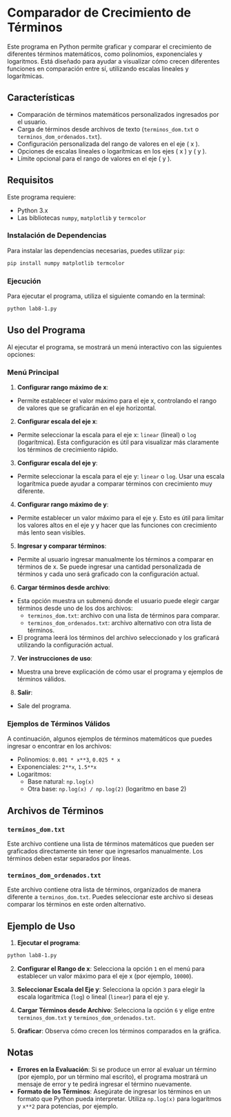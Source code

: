 # Comparador de Crecimiento de Términos

Este programa en Python permite graficar y comparar el crecimiento de diferentes términos matemáticos, como polinomios, exponenciales y logaritmos. Está diseñado para ayudar a visualizar cómo crecen diferentes funciones en comparación entre sí, utilizando escalas lineales y logarítmicas.

## Características

- Comparación de términos matemáticos personalizados ingresados por el usuario.
- Carga de términos desde archivos de texto (`terminos_dom.txt` o `terminos_dom_ordenados.txt`).
- Configuración personalizada del rango de valores en el eje \( x \).
- Opciones de escalas lineales o logarítmicas en los ejes \( x \) y \( y \).
- Límite opcional para el rango de valores en el eje \( y \).

## Requisitos

Este programa requiere:

- Python 3.x
- Las bibliotecas `numpy`, `matplotlib` y `termcolor`

### Instalación de Dependencias

Para instalar las dependencias necesarias, puedes utilizar `pip`:

```bash
pip install numpy matplotlib termcolor
```

### Ejecución

Para ejecutar el programa, utiliza el siguiente comando en la terminal:

```bash
python lab8-1.py
```

## Uso del Programa

Al ejecutar el programa, se mostrará un menú interactivo con las siguientes opciones:

### Menú Principal

1. **Configurar rango máximo de x**:

- Permite establecer el valor máximo para el eje x, controlando el rango de valores que se graficarán en el eje horizontal.

2. **Configurar escala del eje x**:

- Permite seleccionar la escala para el eje x: `linear` (lineal) o `log` (logarítmica). Esta configuración es útil para visualizar más claramente los términos de crecimiento rápido.

3. **Configurar escala del eje y**:

- Permite seleccionar la escala para el eje y: `linear` o `log`. Usar una escala logarítmica puede ayudar a comparar términos con crecimiento muy diferente.

4. **Configurar rango máximo de y**:

- Permite establecer un valor máximo para el eje y. Esto es útil para limitar los valores altos en el eje y y hacer que las funciones con crecimiento más lento sean visibles.

5. **Ingresar y comparar términos**:

- Permite al usuario ingresar manualmente los términos a comparar en términos de x. Se puede ingresar una cantidad personalizada de términos y cada uno será graficado con la configuración actual.

6. **Cargar términos desde archivo**:

- Esta opción muestra un submenú donde el usuario puede elegir cargar términos desde uno de los dos archivos:
  - `terminos_dom.txt`: archivo con una lista de términos para comparar.
  - `terminos_dom_ordenados.txt`: archivo alternativo con otra lista de términos.
- El programa leerá los términos del archivo seleccionado y los graficará utilizando la configuración actual.

7. **Ver instrucciones de uso**:

- Muestra una breve explicación de cómo usar el programa y ejemplos de términos válidos.

8. **Salir**:

- Sale del programa.

### Ejemplos de Términos Válidos

A continuación, algunos ejemplos de términos matemáticos que puedes ingresar o encontrar en los archivos:

- Polinomios: `0.001 * x**3`, `0.025 * x`
- Exponenciales: `2**x`, `1.5**x`
- Logaritmos:
  - Base natural: `np.log(x)`
  - Otra base: `np.log(x) / np.log(2)` (logaritmo en base 2)

## Archivos de Términos

### `terminos_dom.txt`

Este archivo contiene una lista de términos matemáticos que pueden ser graficados directamente sin tener que ingresarlos manualmente. Los términos deben estar separados por líneas.

### `terminos_dom_ordenados.txt`

Este archivo contiene otra lista de términos, organizados de manera diferente a `terminos_dom.txt`. Puedes seleccionar este archivo si deseas comparar los términos en este orden alternativo.

## Ejemplo de Uso

1. **Ejecutar el programa**:

```bash
python lab8-1.py
```

2. **Configurar el Rango de x**:
   Selecciona la opción `1` en el menú para establecer un valor máximo para el eje x (por ejemplo, `10000`).

3. **Seleccionar Escala del Eje y**:
   Selecciona la opción `3` para elegir la escala logarítmica (`log`) o lineal (`linear`) para el eje y.

4. **Cargar Términos desde Archivo**:
   Selecciona la opción `6` y elige entre `terminos_dom.txt` y `terminos_dom_ordenados.txt`.

5. **Graficar**:
   Observa cómo crecen los términos comparados en la gráfica.

## Notas

- **Errores en la Evaluación**: Si se produce un error al evaluar un término (por ejemplo, por un término mal escrito), el programa mostrará un mensaje de error y te pedirá ingresar el término nuevamente.
- **Formato de los Términos**: Asegúrate de ingresar los términos en un formato que Python pueda interpretar. Utiliza `np.log(x)` para logaritmos y `x**2` para potencias, por ejemplo.
